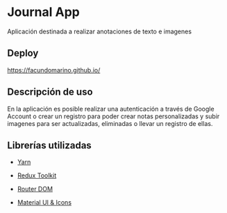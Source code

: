 # Journal App

Aplicación destinada a realizar anotaciones de texto e imagenes 

## Deploy

https://facundomarino.github.io/

## Descripción de uso

En la aplicación es posible realizar una autenticación a través de Google Account o crear un registro para poder crear notas personalizadas y subir imagenes para ser actualizadas, eliminadas o llevar un registro de ellas.

## Librerías utilizadas

- [Yarn](https://yarnpkg.com/cli/add)

- [Redux Toolkit](https://redux-toolkit.js.org/)

- [Router DOM](https://reactrouter.com/en/main)

- [Material UI & Icons](https://mui.com/material-ui/getting-started/installation/) 

